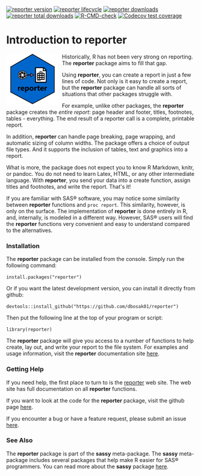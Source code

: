 <!-- badges: start -->

[![reporter version](https://www.r-pkg.org/badges/version/reporter)](https://cran.r-project.org/package=reporter)
[![reporter lifecycle](https://img.shields.io/badge/lifecycle-maturing-blue.svg)](https://cran.r-project.org/package=reporter)
[![reporter downloads](https://cranlogs.r-pkg.org/badges/reporter)](https://cran.r-project.org/package=reporter)
[![reporter total downloads](https://cranlogs.r-pkg.org/badges/grand-total/reporter)](https://cran.r-project.org/package=reporter)
[![R-CMD-check](https://github.com/dbosak01/reporter/workflows/R-CMD-check/badge.svg)](https://github.com/dbosak01/reporter/actions)
[![Codecov test coverage](https://codecov.io/gh/dbosak01/reporter/branch/master/graph/badge.svg)](https://app.codecov.io/gh/dbosak01/reporter?branch=master)

<!-- badges: end -->

# Introduction to **reporter**
<img src="man/images/reporter_new.png" align="left" height="138px" style="margin-right:10px;height:138px"/>

Historically, R has not been very strong on reporting.  The **reporter**
package aims to fill that gap.  

Using **reporter**, you can create a report in just a few lines of code. 
Not only is it easy to create a report, but the **reporter** package can handle 
all sorts of situations that other packages struggle with.

For example, unlike other packages, the **reporter** package creates the *entire
report*: page header and footer, titles, footnotes, tables - everything.
The end result of a reporter call is a complete, printable report. 

In addition, **reporter** can handle page breaking, page wrapping, and 
automatic sizing of column widths.  The package
offers a choice of output file types.  And it supports the inclusion of 
tables, text and graphics into a report.

What is more, the package does not expect you to know R Markdown, knitr, or pandoc.
You do not need to learn Latex, HTML, or any other intermediate language.
With **reporter**, you send your data into a create function, assign 
titles and footnotes, and write the report.  That's it!

If you are familiar with SAS® software, you may notice some 
similarity between **reporter** functions and `proc report`.  This similarity,
however, is only on the surface.  The implementation of **reporter** is
done entirely in R, and, internally, is modeled in a different way. 
However, SAS® users will find the **reporter** 
functions very convenient and easy to understand compared to the
alternatives.

### Installation

The **reporter** package can be installed from the console.  Simply run 
the following command: 

    install.packages("reporter")
    
Or if you want the latest development version, you can install it directly
from github:

    devtools::install_github("https://github.com/dbosak01/reporter")


Then put the following line at the top of your program or script:

    library(reporter)

The **reporter** package will give you access to a number of functions
to help create, lay out, and write your report to the file system. 
For examples and usage information, visit the **reporter** documentation
site [here](https://reporter.r-sassy.org/articles/reporter.html).

### Getting Help

If you need help, the first place 
to turn to is the [reporter](https://reporter.r-sassy.org/) web site. The web site
has full documentation on all **reporter** functions.

If you want to look at the code for the **reporter** package, visit the
github page [here](https://github.com/dbosak01/reporter/).

If you encounter a bug or have a feature request, please submit an issue 
[here](https://github.com/dbosak01/reporter/issues/).

### See Also

The **reporter** package is part of the **sassy** meta-package. 
The **sassy** meta-package includes several packages that help make R
easier for SAS® programmers.  You can read more about the **sassy** package
[here](https://sassy.r-sassy.org/).
